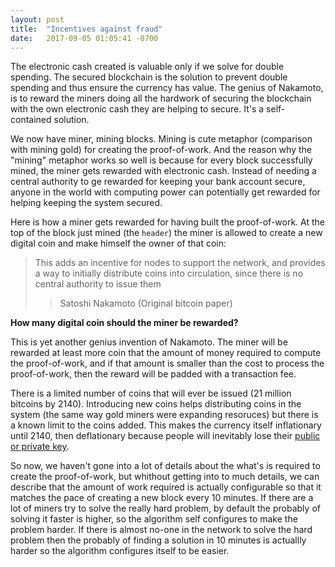 ```yaml
---
layout: post
title:  "Incentives against fraud"
date:   2017-09-05 01:05:41 -0700
---
```


The electronic cash created is valuable only if we solve for double spending. The secured blockchain is the solution to prevent double spending and thus ensure the currency has value. The genius of Nakamoto, is to reward the miners doing all the hardwork of securing the blockchain with the own electronic cash they are helping to secure. It's a self-contained solution.

We now have miner, mining blocks. Mining is cute metaphor (comparison with mining gold) for creating the proof-of-work. And the reason why the "mining" metaphor works so well is because for every block successfully mined, the miner gets rewarded with electronic cash. Instead of needing a central authority to ge rewarded for keeping your bank account secure, anyone in the world with computing power can potentially get rewarded for helping keeping the system secured.

Here is how a miner gets rewarded for having built the proof-of-work. At the top of the block just mined (the `header`) the miner is allowed to create a new digital coin and make himself the owner of that coin:

> This adds an incentive for nodes to support the network, and provides a way to initially distribute coins into circulation, since there is no central authority to issue them
>> Satoshi Nakamoto (Original bitcoin paper)

**How many digital coin should the miner be rewarded?**

This is yet another genius invention of Nakamoto. The miner will be rewarded at least more coin that the amount of money required to compute the proof-of-work, and if that amount is smaller than the cost to process the proof-of-work, then the reward will be padded with a transaction fee.

There is a limited number of coins that will ever be issued (21 million bitcoins by 2140). Introducing new coins helps distributing coins in the system (the same way gold miners were expanding resoruces) but there is a known limit to the coins added. This makes the currency itself inflationary until 2140, then deflationary because people will inevitably lose their [public or private key]().

So now, we haven't gone into a lot of details about the what's is required to create the proof-of-work, but whithout getting into to much details, we can describe that the amount of work required is actually configurable so that it matches the pace of creating a new block every 10 minutes. If there are a lot of miners try to solve the really hard problem, by default the probably of solving it faster is higher, so the algorithm self configures to make the problem harder. If there is almost no-one in the network to solve the hard problem then the probably of finding a solution in 10 minutes is actuallly harder so the algorithm configures itself to be easier.
